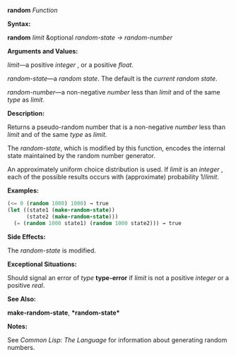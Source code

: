 **random** *Function* 



**Syntax:** 



**random** *limit* &amp;optional *random-state → random-number* 



**Arguments and Values:** 



*limit*—a positive *integer* , or a positive *float*. 



*random-state*—a *random state*. The default is the *current random state*. 



*random-number*—a non-negative *number* less than *limit* and of the same *type* as *limit*. 



**Description:** 



Returns a pseudo-random number that is a non-negative *number* less than *limit* and of the same *type* as *limit*. 



The *random-state*, which is modified by this function, encodes the internal state maintained by the random number generator. 



An approximately uniform choice distribution is used. If *limit* is an *integer* , each of the possible results occurs with (approximate) probability 1/*limit*. 



**Examples:**
```lisp
(<= 0 (random 1000) 1000) → true 
(let ((state1 (make-random-state)) 
      (state2 (make-random-state))) 
  (= (random 1000 state1) (random 1000 state2))) → true 
```
**Side Effects:** 



The *random-state* is modified. 



**Exceptional Situations:** 



Should signal an error of *type* **type-error** if *limit* is not a positive *integer* or a positive *real*. 



**See Also:** 



**make-random-state**, **\*random-state\*** 



**Notes:** 



See *Common Lisp: The Language* for information about generating random numbers. 



 



 




